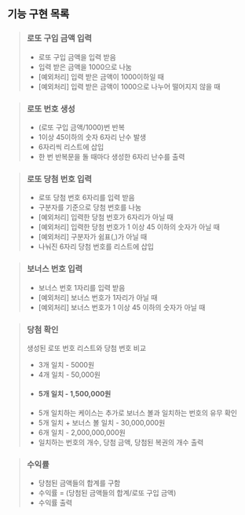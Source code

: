 기능 구현 목록
-
> ### 로또 구입 금액 입력
> + 로또 구입 금액을 입력 받음
> + 입력 받은 금액을 1000으로 나눔
>  + [예외처리] 입력 받은 금액이 1000이하일 때 
>  + [예외처리] 입력 받은 금액이 1000으로 나누어 떨어지지 않을 때

> ### 로또 번호 생성
> + (로또 구입 금액/1000)번 반복
> + 1이상 45이하의 숫자 6자리 난수 발생
> + 6자리씩 리스트에 삽입
> + 한 번 반복문을 돌 때마다 생성한 6자리 난수를 출력

> ### 로또 당첨 번호 입력
> + 로또 당첨 번호 6자리를 입력 받음
> + 구분자를 기준으로 당첨 번호를 나눔
>  + [예외처리] 입력한 당첨 번호가 6자리가 아닐 때
>  + [예외처리] 입력한 당첨 번호가 1 이상 45 이하의 숫자가 아닐 때 
>  + [예외처리] 구분자가 쉼표(,)가 아닐 때 
> + 나눠진 6자리 당첨 번호를 리스트에 삽입

> ### 보너스 번호 입력
> + 보너스 번호 1자리를 입력 받음
>  + [예외처리] 보너스 번호가 1자리가 아닐 때
>  + [예외처리] 보너스 번호가 1 이상 45 이하의 숫자가 아닐 때 

> ### 당첨 확인
> 생성된 로또 번호 리스트와 당첨 번호 비교
> + 3개 일치 - 5000원
> + 4개 일치 - 50,000원
> + #### 5개 일치 - 1,500,000원
>  + 5개 일치하는 케이스는 추가로 보너스 볼과 일치하는 번호의 유무 확인
> + 5개 일치 + 보너스 볼 일치 - 30,000,000원
> + 6개 일치 - 2,000,000,000원
> + 일치하는 번호의 개수, 당첨 금액, 당첨된 복권의 개수 출력

> ### 수익률
> + 당첨된 금액들의 합계를 구함
> + 수익률 = (당첨된 금액들의 합계/로또 구입 금액)
> + 수익률 출력